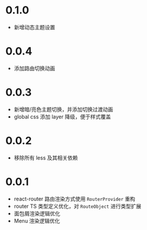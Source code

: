 # 0.1.0

- 新增动态主题设置

# 0.0.4

- 添加路由切换动画

# 0.0.3

- 新增暗/亮色主题切换，并添加切换过渡动画
- global css 添加 layer 降级，便于样式覆盖

# 0.0.2

- 移除所有 less 及其相关依赖

# 0.0.1

- react-router 路由渲染方式使用 `RouterProvider` 重构
- router TS 类型定义优化，对 `RouteObject` 进行类型扩展
- 面包屑渲染逻辑优化
- Menu 渲染逻辑优化
